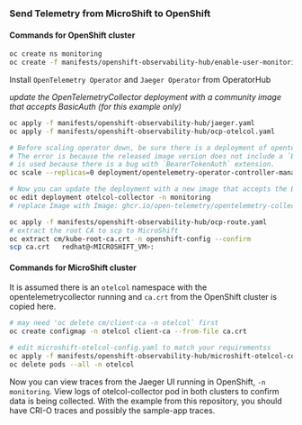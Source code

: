 ### Send Telemetry from MicroShift to OpenShift

#### Commands for OpenShift cluster

```bash
oc create ns monitoring
oc create -f manifests/openshift-observability-hub/enable-user-monitoring.yaml
```

Install `OpenTelemetry Operator` and `Jaeger Operator` from OperatorHub

*update the OpenTelemetryCollector deployment with a community image that accepts BasicAuth (for this example only)*

```bash
oc apply -f manifests/openshift-observability-hub/jaeger.yaml
oc apply -f manifests/openshift-observability-hub/ocp-otelcol.yaml

# Before scaling operator down, be sure there is a deployment of opentelemetry collector - it will have an error
# The error is because the released image version does not include a `BasicAuth` extension. For this example, BasicAuth
# is used because there is a bug with `BearerTokenAuth` extension.
oc scale --replicas=0 deployment/opentelemetry-operator-controller-manager -n openshift-operators

# Now you can update the deployment with a new image that accepts the BasicAuth extension
oc edit deployment otelcol-collector -n monitoring
# replace Image with Image: ghcr.io/open-telemetry/opentelemetry-collector-releases/opentelemetry-collector-contrib:0.63.1

oc apply -f manifests/openshift-observability-hub/ocp-route.yaml
# extract the root CA to scp to MicroShift
oc extract cm/kube-root-ca.crt -n openshift-config --confirm
scp ca.crt   redhat@<MICROSHIFT_VM>:
```

#### Commands for MicroShift cluster

It is assumed there is an `otelcol` namespace with the opentelemetrycollector running
and `ca.crt` from the OpenShift cluster is copied here.

```bash
# may need 'oc delete cm/client-ca -n otelcol` first
oc create configmap -n otelcol client-ca --from-file ca.crt

# edit microshift-otelcol-config.yaml to match your requirementss
oc apply -f manifests/openshift-observability-hub/microshift-otelcol-config.yaml
oc delete pods --all -n otelcol
```

Now you can view traces from the Jaeger UI running in OpenShift, `-n monitoring`.
View logs of otelcol-collector pod in both clusters to confirm data is being collected.
With the example from this repository, you should have CRI-O traces and possibly the sample-app
traces. 

